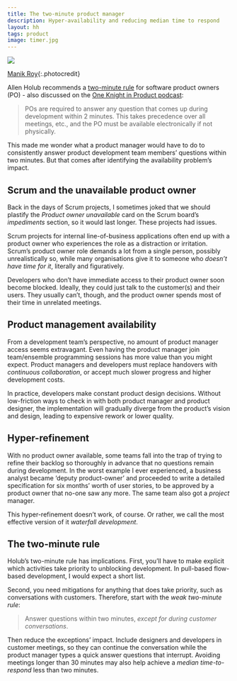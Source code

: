 ```yaml
---
title: The two-minute product manager
description: Hyper-availability and reducing median time to respond
layout: hh
tags: product
image: timer.jpg
---
```


![](timer.jpg)

[Manik Roy](https://unsplash.com/photos/92vbv8ARIkk){:.photocredit}

Allen Holub recommends a
[two-minute rule](https://twitter.com/allenholub/status/984840408260751360)
for software product owners (PO) - also discussed on the 
[One Knight in Product podcast](https://www.oneknightinproduct.com/allen-holub/):

> POs are required to answer any question that comes up during development within 2 minutes.
> This takes precedence over all meetings, etc.,
> and the PO must be available electronically if not physically.

This made me wonder what a product manager would have to do to consistently answer product development team members’ questions within two minutes.
But that comes after identifying the availability problem’s impact.

## Scrum and the unavailable product owner

Back in the days of Scrum projects, I sometimes joked that we should plastify the _Product owner unavailable_ card on the Scrum board’s _impediments_ section, so it would last longer.
These projects had issues.

Scrum projects for internal line-of-business applications often end up with a product owner who experiences the role as a distraction or irritation.
Scrum’s product owner role demands a lot from a single person, possibly unrealistically so, while many organisations give it to someone who _doesn’t have time for it_, literally and figuratively.

Developers who don’t have immediate access to their product owner soon become blocked.
Ideally, they could just talk to the customer(s) and their users.
They usually can’t, though, and the product owner spends most of their time in unrelated meetings.

## Product management availability

From a development team’s perspective, no amount of product manager access seems extravagant.
Even having the product manager join team/ensemble programming sessions has more value than you might expect.
Product managers and developers must replace handovers with _continuous collaboration_,
or accept much slower progress and higher development costs.

In practice, developers make constant product design decisions.
Without low-friction ways to check in with both product manager and product designer, the implementation will gradually diverge from the product’s vision and design, leading to expensive rework or lower quality.

## Hyper-refinement

With no product owner available, some teams fall into the trap of trying to refine their backlog so thoroughly in advance that no questions remain during development.
In the worst example I ever experienced, a business analyst became ‘deputy product-owner’ and proceeded to write a detailed specification for six months’ worth of user stories, to be approved by a product owner that no-one saw any more.
The same team also got a _project_ manager.

This hyper-refinement doesn’t work, of course.
Or rather, we call the most effective version of it _waterfall development_.

## The two-minute rule

Holub’s two-minute rule has implications.
First, you’ll have to make explicit which activities take priority to unblocking development.
In pull-based flow-based development, I would expect a short list.

Second, you need mitigations for anything that does take priority, such as conversations with customers.
Therefore, start with the _weak two-minute rule_:

> Answer questions within two minutes, _except for during customer conversations_.

Then reduce the exceptions’ impact.
Include designers and developers in customer meetings, so they can continue the conversation while the product manager types a quick answer questions that interrupt.
Avoiding meetings longer than 30 minutes may also help achieve a _median time-to-respond_ less than two minutes.
